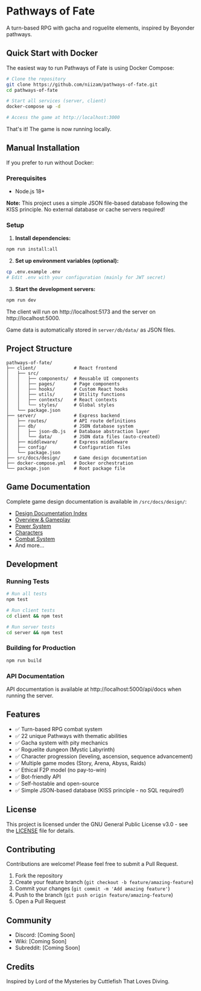 # Pathways of Fate

A turn-based RPG with gacha and roguelite elements, inspired by Beyonder pathways.

## Quick Start with Docker

The easiest way to run Pathways of Fate is using Docker Compose:

```bash
# Clone the repository
git clone https://github.com/niizam/pathways-of-fate.git
cd pathways-of-fate

# Start all services (server, client)
docker-compose up -d

# Access the game at http://localhost:3000
```

That's it! The game is now running locally.

## Manual Installation

If you prefer to run without Docker:

### Prerequisites

- Node.js 18+ 

**Note:** This project uses a simple JSON file-based database following the KISS principle. No external database or cache servers required!

### Setup

1. **Install dependencies:**
```bash
npm run install:all
```

2. **Set up environment variables (optional):**
```bash
cp .env.example .env
# Edit .env with your configuration (mainly for JWT secret)
```

3. **Start the development servers:**
```bash
npm run dev
```

The client will run on http://localhost:5173 and the server on http://localhost:5000.

Game data is automatically stored in `server/db/data/` as JSON files.

## Project Structure

```
pathways-of-fate/
├── client/              # React frontend
│   ├── src/
│   │   ├── components/  # Reusable UI components
│   │   ├── pages/       # Page components
│   │   ├── hooks/       # Custom React hooks
│   │   ├── utils/       # Utility functions
│   │   ├── contexts/    # React contexts
│   │   └── styles/      # Global styles
│   └── package.json
├── server/              # Express backend
│   ├── routes/          # API route definitions
│   ├── db/              # JSON database system
│   │   ├── json-db.js   # Database abstraction layer
│   │   └── data/        # JSON data files (auto-created)
│   ├── middleware/      # Express middleware
│   ├── config/          # Configuration files
│   └── package.json
├── src/docs/design/     # Game design documentation
├── docker-compose.yml   # Docker orchestration
└── package.json         # Root package file

```

## Game Documentation

Complete game design documentation is available in `/src/docs/design/`:

- [Design Documentation Index](src/docs/design/README.md)
- [Overview & Gameplay](src/docs/design/overview.md)
- [Power System](src/docs/design/power-system.md)
- [Characters](src/docs/design/characters.md)
- [Combat System](src/docs/design/combat.md)
- And more...

## Development

### Running Tests

```bash
# Run all tests
npm test

# Run client tests
cd client && npm test

# Run server tests
cd server && npm test
```

### Building for Production

```bash
npm run build
```

### API Documentation

API documentation is available at http://localhost:5000/api/docs when running the server.

## Features

- ✅ Turn-based RPG combat system
- ✅ 22 unique Pathways with thematic abilities
- ✅ Gacha system with pity mechanics
- ✅ Roguelite dungeon (Mystic Labyrinth)
- ✅ Character progression (leveling, ascension, sequence advancement)
- ✅ Multiple game modes (Story, Arena, Abyss, Raids)
- ✅ Ethical F2P model (no pay-to-win)
- ✅ Bot-friendly API
- ✅ Self-hostable and open-source
- ✅ Simple JSON-based database (KISS principle - no SQL required!)

## License

This project is licensed under the GNU General Public License v3.0 - see the [LICENSE](LICENSE) file for details.

## Contributing

Contributions are welcome! Please feel free to submit a Pull Request.

1. Fork the repository
2. Create your feature branch (`git checkout -b feature/amazing-feature`)
3. Commit your changes (`git commit -m 'Add amazing feature'`)
4. Push to the branch (`git push origin feature/amazing-feature`)
5. Open a Pull Request

## Community

- Discord: [Coming Soon]
- Wiki: [Coming Soon]
- Subreddit: [Coming Soon]

## Credits

Inspired by Lord of the Mysteries by Cuttlefish That Loves Diving.
